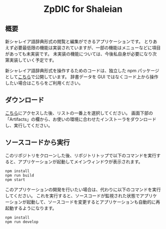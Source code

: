<div align="center">
<h1>ZpDIC for Shaleian</h1>
</div>


## 概要
新シャレイア語辞典形式の閲覧と編集ができるアプリケーションです。
とりあえず必要最低限の機能は実装されていますが、一部の機能はメニューなどに項目があっても未実装です。
未実装の機能については、今後私自身が必要になり次第実装していく予定です。

新シャレイア語辞典形式を操作するためのコードは、独立した npm パッケージとして[こちら](https://github.com/Ziphil/Soxsot)で公開しています。
辞書データを GUI ではなくコード上から操作したい場合はこちらをご利用ください。

## ダウンロード
[こちら](https://github.com/Ziphil/ZpdicShaleian/actions/workflows/deploy.yml)にアクセスした後、リストの一番上を選択してください。
画面下部の「Artifacts」の欄から、お使いの環境に合わせたインストーラをダウンロードし、実行してください。

## ソースコードから実行
このリポジトリをクローンした後、リポジトリトップで以下のコマンドを実行すると、アプリケーションが起動してメインウィンドウが表示されます。
```
npm install
npm run build
npm start
```

このアプリケーションの開発を行いたい場合は、代わりに以下のコマンドを実行してください。
これを実行すると、ソースコードが監視された状態でアプリケーションが起動して、ソースコードを変更するとアプリケーションも自動的に再起動するようになります。
```
npm install
npm run develop
```